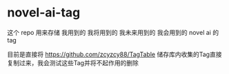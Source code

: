 # novel-ai-tag

这个 repo 用来存储 我用到的 我将用到的 我未来用到的 我会用到的 novel ai 的 tag

目前是直接将 https://github.com/zcyzcy88/TagTable 储存库内收集的Tag直接复制过来，我会测试这些Tag并将不起作用的删除
